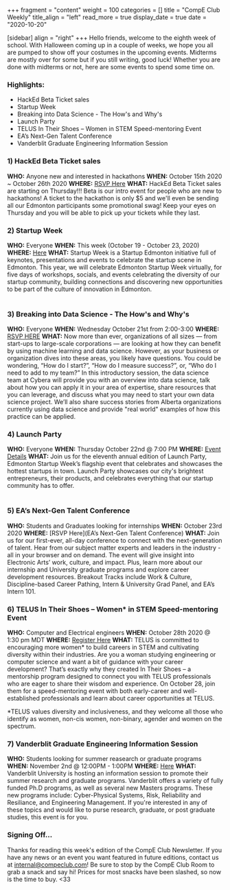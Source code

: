 +++
fragment = "content"
weight = 100
categories = []
title = "CompE Club Weekly"
title_align = "left"
read_more = true
display_date = true
date = "2020-10-20"

[sidebar]
align = "right"
+++
Hello friends, welcome to the eighth week of school. With Halloween coming up in a couple of weeks, we hope you all are pumped to show off your costumes in the upcoming events. Midterms are mostly over for some but if you still writing, good luck! Whether you are done with midterms or not, here are some events to spend some time on.
<br/>

### Highlights:

* HackEd Beta Ticket sales
* Startup Week
* Breaking into Data Science - The How's and Why's
* Launch Party 
* TELUS In Their Shoes – Women in STEM Speed-mentoring Event
* EA’s Next-Gen Talent Conference
* Vanderblit Graduate Engineering Information Session

### 1)  HackEd Beta Ticket sales

**WHO:** Anyone new and interested in hackathons
**WHEN:**  October 15th 2020 ~ October 26th 2020
**WHERE:** [RSVP Here](https://hackedbeta.compeclub.com/)
**WHAT:** HackEd Beta Ticket sales are starting on Thursday!!! Beta is our intro event for people who are new to hackathons! A ticket to the hackathon is only $5 and we'll even be sending all our Edmonton participants some promotional swag! Keep your eyes on Thursday and you will be able to pick up your tickets while they last.
<br/>

### 2)  Startup Week
**WHO:** Everyone
**WHEN:** This week (October 19 - October 23, 2020)
**WHERE:** [Here](https://www.edmontonstartupweek.com/)
**WHAT:** Startup Week is a Startup Edmonton initiative full of keynotes, presentations and events to celebrate the startup scene in Edmonton.
This year, we will celebrate Edmonton Startup Week virtually, for five days of workshops, socials, and events celebrating the diversity of our startup community, building connections and discovering new opportunities to be part of the culture of innovation in Edmonton.
<br/>
​
### 3)  Breaking into Data Science - The How's and Why's
**WHO:** Everyone
**WHEN:** Wednesday October 21st from 2:00-3:00
**WHERE:** [RSVP HERE](https://us02web.zoom.us/meeting/register/tZcpfuGgrj0uE9H0w1fhtx_uLtURrJIcR-On)
**WHAT:** Now more than ever, organizations of all sizes — from start-ups to large-scale corporations — are looking at how they can benefit by using machine learning and data science.
However, as your business or organization dives into these areas, you likely have questions. You could be wondering, “How do I start?”, “How do I measure success?”, or, “Who do I need to add to my team?”
In this introductory session, the data science team at Cybera will provide you with an overview into data science, talk about how you can apply it in your area of expertise, share resources that you can leverage, and discuss what you may need to start your own data science project. We’ll also share success stories from Alberta organizations currently using data science and provide "real world" examples of how this practice can be applied.
​<br/>

### 4)  Launch Party 
**WHO:** Everyone
**WHEN:** Thursday October 22nd @ 7:00 PM
**WHERE:** [Event Details](https://techstarsstartupweekedmonton2020.sched.com/event/eEpl/launch-party-11)
**WHAT:** Join us for the eleventh annual edition of Launch Party, Edmonton Startup Week’s flagship event that celebrates and showcases the hottest startups in town. Launch Party showcases our city's brightest entrepreneurs, their products, and celebrates everything that our startup community has to offer.
​<br/>
​
### 5)  EA’s Next-Gen Talent Conference
**WHO:** Students and Graduates looking for internships
**WHEN:** October 23rd 2020
**WHERE:** [RSVP Here](EA’s Next-Gen Talent Conference)
**WHAT:** Join us for our first-ever, all-day conference to connect with the next-generation of talent. Hear from our subject matter experts and leaders in the industry - all in your browser and on demand. The event will give insight into Electronic Arts’ work, culture, and impact. Plus, learn more about our internship and University graduate programs and explore career development resources. Breakout Tracks include Work & Culture, Discipline-based Career Pathing, Intern & University Grad Panel, and EA’s Intern 101.
​
### 6)  TELUS In Their Shoes – Women* in STEM Speed-mentoring Event
<!--
Note, not all of these fields (who, what, etc.) are necessary.
Remove unnecessary fields. Remove this comment as well.
-->
**WHO:** Computer and Electrical engineers
**WHEN:**  October 28th 2020 @ 1:30 pm MDT
**WHERE:** [Register Here](https://lnkd.in/g-dzKiB)
**WHAT:** TELUS is committed to encouraging more women* to build careers in STEM and cultivating diversity within their industries. Are you a woman studying engineering or computer science and want a bit of guidance with your career development? That’s exactly why they created In Their Shoes – a mentorship program designed to connect you with TELUS professionals who are eager to share their wisdom and experience. On October 28, join them for a speed-mentoring event with both early-career and well-established professionals and learn about career opportunities at TELUS.
<br/>

*TELUS values diversity and inclusiveness, and they welcome all those who identify as women, non-cis women, non-binary, agender and women on the spectrum.

### 7)  Vanderblit Graduate Engineering Information Session
**WHO:** Students looking for summer reasearch or graduate programs
**WHEN:** November 2nd @ 12:00PM - 1:00PM
**WHERE:** [Here](https://apply.vanderbilt.edu/register/?id=f501ade0-76df-4b22-baee-7abad8f24b07)
**WHAT:** Vanderblit University is hosting an information session to promote their summer research and graduate programs.
Vanderblit offers a variety of fully funded Ph.D programs, as well as several new Masters programs. These new programs include: Cyber-Physical Systems, Risk, Reliability and Resiliance, and Engineering Management.
If you're interested in any of these topics and would like to purse research, graduate, or post graduate studies, this event is for you.
<br/>

### Signing Off...

Thanks for reading this week's edition of the CompE Club Newsletter.  If you have any news or an event you want featured in future editions, contact us at [internal@compeclub.com](mailto:internal@compeclub.com)!  Be sure to stop by the CompE Club Room to grab a snack and say hi! Prices for most snacks have been slashed, so now is the time to buy. <33

